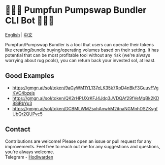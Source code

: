 # 🚀🚀🚀 Pumpfun Pumpswap Bundler CLI Bot 🚀🚀🚀 

[English](README.md) | [中文](README_CN.md)

Pumpfun/Pumpswap Bundler is a tool that users can operate their tokens like creating/bundle buying/operating volumes based on their setting.
It has potential that can be most profitable tool without any risk (we're always worrying about rug pools), you can return back your invested sol, at least.

## Good Examples

- https://gmgn.ai/sol/token/9aGyWM1YL137eLK35k7RpD4nBkF3GuuvFVgKVC4bzejs
- https://gmgn.ai/sol/token/QK2rHPUXrKFJ4Jdq3JVDQAf29fVeMqBk2KD88iRbYp3
- https://gmgn.ai/sol/token/DCBMLWMZsxhAnwhM2itnaNGMnhDSZKvgfUbQr2QUPvc5

## Contact
Contributions are welcome! Please open an issue or pull request for any improvements.
Feel free to reach out me for any suggestions and questions, you're always welcome.
<br>
Telegram - [Hodlwarden](https://t.me/hodlwarden)
